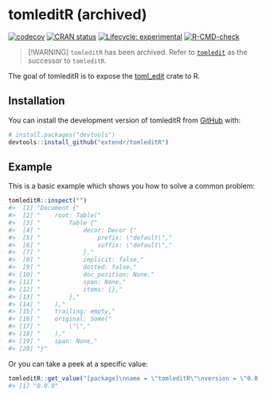 
<!-- README.md is generated from README.Rmd. Please edit that file -->

# tomleditR (archived)

<!-- badges: start -->

[![codecov](https://codecov.io/gh/extendr/tomleditR/branch/main/graph/badge.svg?token=MNPMZPDPGY)](https://codecov.io/gh/extendr/tomleditR)
[![CRAN
status](https://www.r-pkg.org/badges/version/tomleditR)](https://CRAN.R-project.org/package=tomleditR)
[![Lifecycle:
experimental](https://img.shields.io/badge/lifecycle-experimental-orange.svg)](https://lifecycle.r-lib.org/articles/stages.html#experimental)
[![R-CMD-check](https://github.com/extendr/tomleditR/actions/workflows/R-CMD-check.yaml/badge.svg)](https://github.com/extendr/tomleditR/actions/workflows/R-CMD-check.yaml)
<!-- badges: end -->

> \[!WARNING\] `tomleditR` has been archived. Refer to
> [`tomledit`](https://github.com/extendr/tomledit) as the successor to
> `tomleditR`.

The goal of tomleditR is to expose the
[toml_edit](https://docs.rs/toml_edit/latest/toml_edit/) crate to R.

## Installation

You can install the development version of tomleditR from
[GitHub](https://github.com/) with:

``` r
# install.packages("devtools")
devtools::install_github("extendr/tomleditR")
```

## Example

This is a basic example which shows you how to solve a common problem:

``` r
tomleditR::inspect("")
#>  [1] "Document {"                          
#>  [2] "    root: Table("                    
#>  [3] "        Table {"                     
#>  [4] "            decor: Decor {"          
#>  [5] "                prefix: \"default\","
#>  [6] "                suffix: \"default\","
#>  [7] "            },"                      
#>  [8] "            implicit: false,"        
#>  [9] "            dotted: false,"          
#> [10] "            doc_position: None,"     
#> [11] "            span: None,"             
#> [12] "            items: {},"              
#> [13] "        },"                          
#> [14] "    ),"                              
#> [15] "    trailing: empty,"                
#> [16] "    original: Some("                 
#> [17] "        \"\","                       
#> [18] "    ),"                              
#> [19] "    span: None,"                     
#> [20] "}"
```

Or you can take a peek at a specific value:

``` r
tomleditR::get_value("[package]\nname = \"tomleditR\"\nversion = \"0.0.0\"\n", c("package", "version"))
#> [1] "0.0.0"
```
